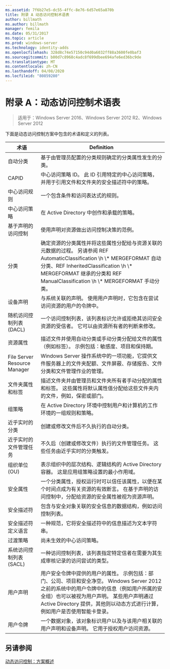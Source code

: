 ```yaml
---
ms.assetid: 7f6b27e5-dc55-4ffc-8e76-6d57e65a870b
title: 附录 A 动态访问控制术语表
author: billmath
ms.author: billmath
manager: femila
ms.date: 05/31/2017
ms.topic: article
ms.prod: windows-server
ms.technology: identity-adds
ms.openlocfilehash: 328d8c74e57150c94d0a6032ff88a3600fe0baf3
ms.sourcegitcommit: b00d7c8968c4adc8f699dbee694afe6ed36bc9de
ms.translationtype: MT
ms.contentlocale: zh-CN
ms.lasthandoff: 04/08/2020
ms.locfileid: "80859280"
---
```

# <a name="appendix-a-dynamic-access-control-glossary"></a>附录 A：动态访问控制术语表

>适用于：Windows Server 2016、Windows Server 2012 R2、Windows Server 2012

下面是动态访问控制方案中包含的术语和定义的列表。  
  
|术语|Definition|  
|--------|--------------|  
|自动分类|基于由管理员配置的分类规则确定的分类属性发生的分类。|  
|CAPID|中心访问策略 ID。 此 ID 引用特定的中心访问策略，并用于引用文件和文件夹的安全描述符中的策略。|  
|中心访问规则|一个包含条件和访问表达式的规则。|  
|中心访问策略|在 Active Directory 中创作和承载的策略。|  
|基于声明的访问控制|使用声明对资源做出访问控制决策的范例。|  
|分类|确定资源的分类属性并将这些属性分配给与资源关联的元数据的过程。 另请参阅 REF AutomaticClassification \h \\* MERGEFORMAT 自动分类、REF InheritedClassification \h \\\* MERGEFORMAT 继承的分类和 REF ManualClassification \h \\\* MERGEFORMAT 手动分类。|  
|设备声明|与系统关联的声明。  使用用户声明时，它包含在尝试访问资源的用户的令牌中。|  
|随机访问控制列表 (DACL)|一个访问控制列表，该列表标识允许或拒绝其访问安全资源的受信者。 它可以由资源所有者的判断来修改。|  
|资源属性|描述文件并使用自动分类或手动分类分配给文件的属性（例如标签）。 示例包括：敏感度、项目和保持期。|  
|File Server Resource Manager|Windows Server 操作系统中的一项功能，它提供文件服务器上的文件夹配额、文件屏蔽、存储报告、文件分类和文件管理作业的管理。|  
|文件夹属性和标签|描述文件夹并由管理员和文件夹所有者手动分配的属性和标签。 这些属性将默认属性值分配给这些文件夹内的文件，例如，保密或部门。|  
|组策略|在 Active Directory 环境中控制用户和计算机的工作环境的一组规则和策略。|  
|近乎实时的分类|创建或修改文件后不久执行的自动分类。|  
|近乎实时的文件管理任务|不久后（创建或修改文件）执行的文件管理任务。 这些任务由近乎实时的分类触发。|  
|组织单位 (OU)|表示组织中的层次结构、逻辑结构的 Active Directory 容器。 这是应用组策略设置的最小作用域。|  
|安全属性|一个分类属性，授权运行时可以信任该属性，以便在某个时间点成为有关资源的有效断言。 在基于声明的访问控制中，分配给资源的安全属性被视为资源声明。|  
|安全描述符|包含与安全对象关联的安全信息的数据结构，例如访问控制列表。|  
|安全描述符定义语言|一种规范，它将安全描述符中的信息描述为文本字符串。|  
|过渡策略|尚未生效的中心访问策略。|  
|系统访问控制列表 (SACL)|一种访问控制列表，该列表指定特定信者在需要为其生成审核记录的访问尝试的类型。|  
|用户声明|用户安全令牌中提供的用户的属性。 示例包括：部门、公司、项目和安全净空。  Windows Server 2012 之前的系统中的用户令牌中的信息（例如用户所属的安全组）也可以被视为用户声明。 某些用户声明通过 Active Directory 提供，其他则以动态方式进行计算，例如用户是否使用智能卡登录。|  
|用户令牌|一个数据对象，该对象标识用户以及与该用户相关联的用户声明和设备声明。 它用于授权用户访问资源。|  
  
## <a name="see-also"></a>另请参阅  
[动态访问控制：方案概述](Dynamic-Access-Control--Scenario-Overview.md)  
  


